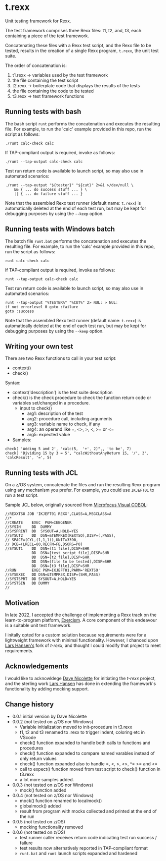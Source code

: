 # t.rexx

Unit testing framework for Rexx.

The test framework comprises three Rexx files: t1, t2, and, t3, each containing a piece of the test framework.

Concatenating these files with a Rexx test script, and the Rexx file to be tested, results in the creation of a single Rexx program, ```t.rexx```, the unit test suite.

The order of concatenation is:

1. t1.rexx -> variables used by the test framework
1. the file containing the test script
1. t2.rexx -> boilerplate code that displays the results of the tests
1. the file containing the code to be tested
1. t3.rexx -> test framework functions

## Running tests with bash

The bash script ```runt``` performs the concatenation and executes the resulting file. For example, to run the 'calc' example provided in this repo, run the script as follows:

```shell
./runt calc-check calc
```

If TAP-compliant output is required, invoke as follows:

```shell
./runt --tap-output calc-check calc
```

Test run return code is available to launch script, so may also use in automated scenarios:

```shell
./runt --tap-output "${tester}" "${cut}" 2>&1 >/dev/null \
    && { ... do success stuff ... } \
    || { ... do failure stuff ... }
```

Note that the assembled Rexx test runner (default name: `t.rexx`) is automatically deleted at the end of each test run, but may be kept for debugging purposes by using the `--keep` option.

## Running tests with Windows batch

The batch file ```runt.bat``` performs the concatenation and executes the resulting file. For example, to run the 'calc' example provided in this repo, run the script as follows:

```shell
runt calc-check calc
```

If TAP-compliant output is required, invoke as follows:

```shell
runt --tap-output calc-check calc
```

Test run return code is available to launch script, so may also use in automated scenarios:

```shell
runt --tap-output "%TESTER%" "%CUT%" 2> NUL: > NUL:
if not errorlevel 0 goto :failure
goto :success
```

Note that the assembled Rexx test runner (default name: `t.rexx`) is automatically deleted at the end of each test run, but may be kept for debugging purposes by using the `--keep` option.

## Writing your own test

There are two Rexx functions to call in your test script:
* context()
* check()

Syntax:
  * context('description') is the test suite description
  * check() is the check procedure to check the function return code or variables set/changed in a procedure.
    - input to check()
      - arg1: description of the test
      - arg2: procedure call, including arguments
      - arg3: variable name to check, if any
      - arg4: an operand like =, <>, >, <, >= or <=
      - arg5: expected value
  * Samples:
```shell
check( 'Adding 5 and 2', "calc(5,  '+', 2)",, 'to be', 7)
check( 'Dividing 15 by 3 = 5', "calcWithoutAnyReturn 15, '/', 3", 'calcResult', '=', 5)
```

## Running tests with JCL

On a z/OS system, concatenate the files and run the resulting Rexx program using any mechanism you prefer. For example, you could use ```IKJEFT01``` to run a test script.

Sample JCL below, originally sourced from [Microfocus Visual COBOL](https://www.microfocus.com/documentation/visual-cobol/):

```
//REXXTSO JOB 'IKJEFT01 REXX',CLASS=A,MSGCLASS=A
//*
//CREATE    EXEC  PGM=IEBGENER
//SYSIN     DD  DUMMY
//SYSPRINT  DD  SYSOUT=A,HOLD=YES
//SYSUT2    DD  DSN=&TEMPREX(REXTSO),DISP=(,PASS),
// SPACE=(CYL,(1,1,1)),UNIT=3390,
// DCB=(LRECL=80,RECFM=FB,DSORG=PO)
//SYSUT1    DD  DSN=[t1 file],DISP=SHR
            DD  DSN=[test script file],DISP=SHR
            DD  DSN=[t2 file],DISP=SHR
            DD  DSN=[file to be tested],DISP=SHR
            DD  DSN=[t3 file],DISP=SHR
//RUN       EXEC PGM=IKJEFT01,PARM='REXTSO'
//SYSEXEC   DD DSN=&TEMPREX,DISP=(SHR,PASS)
//SYSTSPRT  DD SYSOUT=A,HOLD=YES
//SYSTSIN   DD DUMMY
//
```
## Motivation
In late 2022, I accepted the challenge of implementing a Rexx track on the learn-to-program platform, [Exercism](https://exercism.org/). A core component of this endeavour is a suitable unit test framework.

I initally opted for a custom solution because requirements were for a lightweight framework with minimal functionality. However, I chanced upon [Lars Hansen's](https://github.com/oakmount66/t-rexx) fork of _t-rexx_, and thought I could modify that project to meet requirements.

## Acknowledgements
I would like to acknowldege [Dave Nicolette](https://github.com/neopragma/t-rexx) for initiating the _t-rexx_ project, and the sterling work [Lars Hansen](https://github.com/oakmount66/t-rexx) has done in extending the framework's functionality by adding  mocking support.

## Change history
* 0.0.1 initial version by Dave Nicolette
* 0.0.2 (not tested on z/OS nor Windows)
  - Variable initialization moved to init-procedure in t3.rexx
  - t1, t2 and t3 renamed to .rexx to trigger indent, coloring etc in VScode
  - check() function expanded to handle both calls to functions and procedures
  - check() function expanded to compare named varables instead of only return values
  - check() function expanded also to handle =, <, >, <>, ^= >= and <=
  - call to expect() function moved from test script to check() function in t3.rexx
  - a lot more samples added.
* 0.0.3 (not tested on z/OS nor Windows)
  - mock() function added
* 0.0.4 (not tested on z/OS nor Windows)
  - mock() function renamed to localmock()
  - globalmock() added
  - result from program with mocks collected and printed at the end of the run
* 0.0.5 (not tested on z/OS)
  - mocking functionality removed
* 0.0.6 (not tested on z/OS)
  - test runner caller receives return code indicating test run success / failure
  - test results now alternatively reported in TAP-compliant format
  - `runt.bat` and `runt` launch scripts expanded and hardened
